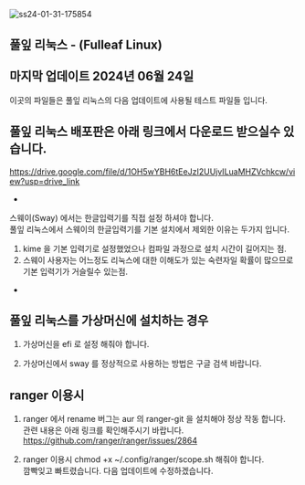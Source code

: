 ![ss24-01-31-175854](https://github.com/sephid86/fulleaf/assets/77107998/80d2117e-f617-4ab1-8634-5603873e92ba)

풀잎 리눅스 - (Fulleaf Linux) <br>
<br>
마지막 업데이트 2024년 06월 24일 <br>
--
이곳의 파일들은 풀잎 리눅스의 다음 업데이트에 사용될 테스트 파일들 입니다.

풀잎 리눅스 배포판은 아래 링크에서 다운로드 받으실수 있습니다.<br>
--
https://drive.google.com/file/d/1OH5wYBH6tEeJzI2UUjvILuaMHZVchkcw/view?usp=drive_link
<br>

-
스웨이(Sway) 에서는 한글입력기를 직접 설정 하셔야 합니다.<br>
풀잎 리눅스에서 스웨이의 한글입력기를 기본 설치에서 제외한 이유는 두가지 입니다.
1. kime 을 기본 입력기로 설정했었으나 컴파일 과정으로 설치 시간이 길어지는 점.<br>
2. 스웨이 사용자는 어느정도 리눅스에 대한 이해도가 있는
숙련자일 확률이 많으므로 기본 입력기가 거슬릴수 있는점.<br>
-

풀잎 리눅스를 가상머신에 설치하는 경우 
-
1. 가상머신을 efi 로 설정 해줘야 합니다.<br>

2. 가상머신에서 sway 를 정상적으로 사용하는 방법은 구글 검색 바랍니다.<br>

ranger 이용시
-
1. ranger 에서 rename 버그는 aur 의 ranger-git 을 설치해야 정상 작동 합니다.<br>
관련 내용은 아래 링크를 확인해주시기 바랍니다.<br>
https://github.com/ranger/ranger/issues/2864<br>

2. ranger 이용시 chmod +x ~/.config/ranger/scope.sh 해줘야 합니다.<br>
깜빡잊고 빠트렸습니다. 다음 업데이트에 수정하겠습니다.<br>
<br>
